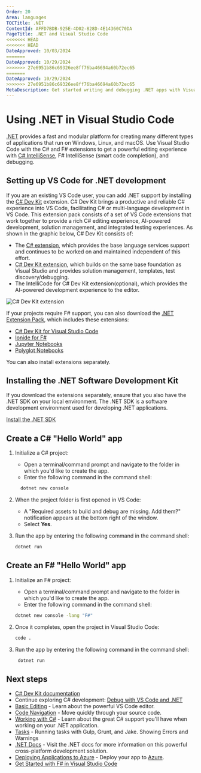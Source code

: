 ```yaml
---
Order: 20
Area: languages
TOCTitle: .NET
ContentId: AFFD7BDB-925E-4D02-828D-4E14360C70DA
PageTitle: .NET and Visual Studio Code
<<<<<<< HEAD
<<<<<<< HEAD
DateApproved: 10/03/2024
=======
DateApproved: 10/29/2024
>>>>>>> 27e6951b86c69326ee8ff76ba46694a60b72ec65
=======
DateApproved: 10/29/2024
>>>>>>> 27e6951b86c69326ee8ff76ba46694a60b72ec65
MetaDescription: Get started writing and debugging .NET apps with Visual Studio Code.
---
```

# Using .NET in Visual Studio Code

[.NET](https://dotnet.microsoft.com) provides a fast and modular platform for creating many different types of applications that run on Windows, Linux, and macOS. Use Visual Studio Code with the C# and F# extensions to get a powerful editing experience with [C# IntelliSense](https://learn.microsoft.com/visualstudio/ide/visual-csharp-intellisense), F# IntelliSense (smart code completion), and debugging.

## Setting up VS Code for .NET development

If you are an existing VS Code user, you can add .NET support by installing the [C# Dev Kit](https://marketplace.visualstudio.com/items?itemName=ms-dotnettools.csdevkit) extension. C# Dev Kit brings a productive and reliable C# experience into VS Code, facilitating C# or multi-language development in VS Code. This extension pack consists of a set of VS Code extensions that work together to provide a rich C# editing experience, AI-powered development, solution management, and integrated testing experiences. As shown in the graphic below, C# Dev Kit consists of:

* The [C# extension](https://marketplace.visualstudio.com/items?itemName=ms-dotnettools.csharp), which provides the base language services support and continues to be worked on and maintained independent of this effort.
* [C# Dev Kit extension](https://marketplace.visualstudio.com/items?itemName=ms-dotnettools.csdevkit), which builds on the same base foundation as Visual Studio and provides solution management, templates, test discovery/debugging.
* The IntelliCode for C# Dev Kit extension(optional), which provides the AI-powered development experience to the editor.

![C# Dev Kit extension](images/csharp/csharp-devkit.png)

If your projects require F# support, you can also download the [.NET Extension Pack](https://marketplace.visualstudio.com/items?itemName=ms-dotnettools.vscode-dotnet-pack), which includes these extensions:

* [C# Dev Kit for Visual Studio Code](https://marketplace.visualstudio.com/items?itemName=ms-dotnettools.csdevkit)
* [Ionide for F#](https://marketplace.visualstudio.com/items?itemName=Ionide.Ionide-fsharp)
* [Jupyter Notebooks](https://marketplace.visualstudio.com/items?itemName=ms-toolsai.jupyter)
* [Polyglot Notebooks](https://marketplace.visualstudio.com/items?itemName=ms-dotnettools.dotnet-interactive-vscode)

You can also install extensions separately.

## Installing the .NET Software Development Kit

If you download the extensions separately, ensure that you also have the .NET SDK on your local environment. The .NET SDK is a software development environment used for developing .NET applications.

<a class="install-extension-btn" href="https://aka.ms/vscDocs/dotnet/download">Install the .NET SDK</a>

## Create a C# "Hello World" app

1. Initialize a C# project:

   * Open a terminal/command prompt and navigate to the folder in which you'd like to create the app.
   * Enter the following command in the command shell:

   ```bat
     dotnet new console
   ```

2. When the project folder is first opened in VS Code:

   * A "Required assets to build and debug are missing. Add them?" notification appears at the bottom right of the window.
   * Select **Yes**.

3. Run the app by entering the following command in the command shell:

   ```bat
   dotnet run
   ```

## Create an F# "Hello World" app

1. Initialize an F# project:

   * Open a terminal/command prompt and navigate to the folder in which you'd like to create the app.
   * Enter the following command in the command shell:

   ```bat
   dotnet new console -lang "F#"
   ```

2. Once it completes, open the project in Visual Studio Code:

   ```bat
   code .
   ```

3. Run the app by entering the following command in the command shell:

   ```bat
    dotnet run
   ```

## Next steps

* [C# Dev Kit documentation](/docs/csharp/get-started.md)
* Continue exploring C# development: [Debug with VS Code and .NET](https://learn.microsoft.com/dotnet/core/tutorials/debugging-with-visual-studio-code)
* [Basic Editing](/docs/editor/codebasics.md) - Learn about the powerful VS Code editor.
* [Code Navigation](/docs/editor/editingevolved.md) - Move quickly through your source code.
* [Working with C#](/docs/languages/csharp.md) - Learn about the great C# support you'll have when working on your .NET application.
* [Tasks](/docs/editor/tasks.md) - Running tasks with Gulp, Grunt, and Jake.  Showing Errors and Warnings
* [.NET Docs](https://learn.microsoft.com/dotnet) - Visit the .NET docs for more information on this powerful cross-platform development solution.
* [Deploying Applications to Azure](/docs/azure/deployment.md) - Deploy your app to [Azure](https://azure.microsoft.com).
* [Get Started with F# in Visual Studio Code](https://learn.microsoft.com/dotnet/fsharp/get-started/get-started-vscode)
